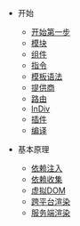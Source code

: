 - 开始
  - [开始第一步](start)
  - [模块](modules)
  - [组件](components)
  - [指令](directives)
  - [模板语法](template)
  - [提供商](providers)
  - [路由](route)
  - [InDiv](indiv)
  - [插件](plugins)
  - [编译](compile)

- 基本原理
  - [依赖注入](di)
  - [依赖收集](dependenceCollection)
  - [虚拟DOM](vnode)
  - [跨平台渲染](render)
  - [服务端渲染](ssr)
